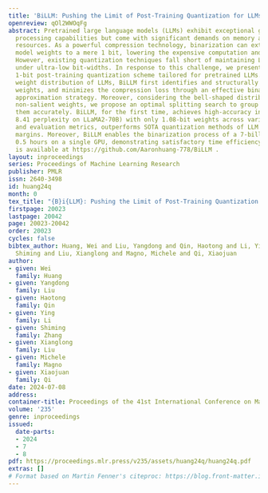 ```yaml
---
title: 'BiLLM: Pushing the Limit of Post-Training Quantization for LLMs'
openreview: qOl2WWOqFg
abstract: Pretrained large language models (LLMs) exhibit exceptional general language
  processing capabilities but come with significant demands on memory and computational
  resources. As a powerful compression technology, binarization can extremely reduce
  model weights to a mere 1 bit, lowering the expensive computation and memory requirements.
  However, existing quantization techniques fall short of maintaining LLM performance
  under ultra-low bit-widths. In response to this challenge, we present BiLLM, a groundbreaking
  1-bit post-training quantization scheme tailored for pretrained LLMs. Based on the
  weight distribution of LLMs, BiLLM first identifies and structurally selects salient
  weights, and minimizes the compression loss through an effective binary residual
  approximation strategy. Moreover, considering the bell-shaped distribution of the
  non-salient weights, we propose an optimal splitting search to group and binarize
  them accurately. BiLLM, for the first time, achieves high-accuracy inference (e.g.
  8.41 perplexity on LLaMA2-70B) with only 1.08-bit weights across various LLM families
  and evaluation metrics, outperforms SOTA quantization methods of LLM by significant
  margins. Moreover, BiLLM enables the binarization process of a 7-billion LLM within
  0.5 hours on a single GPU, demonstrating satisfactory time efficiency. Our code
  is available at https://github.com/Aaronhuang-778/BiLLM .
layout: inproceedings
series: Proceedings of Machine Learning Research
publisher: PMLR
issn: 2640-3498
id: huang24q
month: 0
tex_title: "{B}i{LLM}: Pushing the Limit of Post-Training Quantization for {LLM}s"
firstpage: 20023
lastpage: 20042
page: 20023-20042
order: 20023
cycles: false
bibtex_author: Huang, Wei and Liu, Yangdong and Qin, Haotong and Li, Ying and Zhang,
  Shiming and Liu, Xianglong and Magno, Michele and Qi, Xiaojuan
author:
- given: Wei
  family: Huang
- given: Yangdong
  family: Liu
- given: Haotong
  family: Qin
- given: Ying
  family: Li
- given: Shiming
  family: Zhang
- given: Xianglong
  family: Liu
- given: Michele
  family: Magno
- given: Xiaojuan
  family: Qi
date: 2024-07-08
address:
container-title: Proceedings of the 41st International Conference on Machine Learning
volume: '235'
genre: inproceedings
issued:
  date-parts:
  - 2024
  - 7
  - 8
pdf: https://proceedings.mlr.press/v235/assets/huang24q/huang24q.pdf
extras: []
# Format based on Martin Fenner's citeproc: https://blog.front-matter.io/posts/citeproc-yaml-for-bibliographies/
---
```

